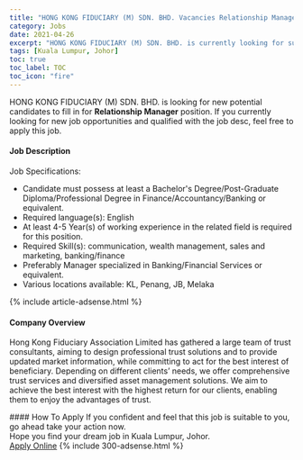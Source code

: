 ```yaml
---
title: "HONG KONG FIDUCIARY (M) SDN. BHD. Vacancies Relationship Manager" 
category: Jobs 
date: 2021-04-26 
excerpt: "HONG KONG FIDUCIARY (M) SDN. BHD. is currently looking for suitable person to fill in the Relationship Manager which based in Kuala Lumpur, Johor" 
tags: [Kuala Lumpur, Johor] 
toc: true 
toc_label: TOC 
toc_icon: "fire" 
--- 
```


<p>HONG KONG FIDUCIARY (M) SDN. BHD. is looking for new potential candidates to fill in for <b>Relationship Manager</b> position. If you currently looking for new job opportunities and qualified with the job desc, feel free to apply this job.
</p><div><div><h4>Job Description</h4></div><div><div><span><div><p>Job Specifications:&#160;</p><ul><li>Candidate must possess at least a Bachelor's Degree/Post-Graduate Diploma/Professional Degree in Finance/Accountancy/Banking or equivalent.</li><li>Required language(s):&#160;English</li><li>At least 4-5 Year(s) of working experience in the related field is required for this position.</li><li>Required Skill(s): communication, wealth management, sales and marketing, banking/finance&#160;</li><li>Preferably Manager specialized in Banking/Financial Services or equivalent.&#160;</li><li>Various locations available: KL, Penang, JB, Melaka</li></ul></div></span></div></div></div> 
{% include article-adsense.html %} 
<div><div><h4>Company Overview</h4></div><div><div><span><div><p>Hong Kong Fiduciary Association Limited has gathered a large team of trust consultants, aiming to design professional trust solutions and to provide updated market information, while committing to act for the best interest of beneficiary. Depending on different clients&#8217; needs, we offer comprehensive trust services and diversified asset management solutions. We aim to achieve the best interest with the highest return for our clients, enabling them to enjoy the advantages of trust.</p></div></span></div></div></div> 
#### How To Apply 
If you confident and feel that this job is suitable to you, go ahead take your action now. <br/> 
Hope you find your dream job in Kuala Lumpur, Johor. <br/> 
<a href="https://www.jobstreet.com.my/en/job/relationship-manager-4548209?jobId=jobstreet-my-job-4548209&" class="btn btn--info" target="_blank" rel="nofollow noopenner">Apply Online</a> 
{% include 300-adsense.html %} 